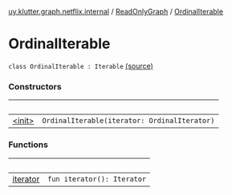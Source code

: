[uy.klutter.graph.netflix.internal](../../index.md) / [ReadOnlyGraph](../index.md) / [OrdinalIterable](.)


# OrdinalIterable
<code>class OrdinalIterable : Iterable<Int></code> [(source)](https://github.com/kohesive/klutter/blob/master/netflix-graph-jdk6/src/main/kotlin/uy/klutter/graph/netflix/internal/Graph.kt#L92)<br/>


### Constructors

|&nbsp;|&nbsp;|
|---|---|
| [&lt;init&gt;](-init-.md) | <code>OrdinalIterable(iterator: OrdinalIterator)</code><br/> |

### Functions

|&nbsp;|&nbsp;|
|---|---|
| [iterator](iterator.md) | <code>fun iterator(): Iterator<Int></code><br/> |
